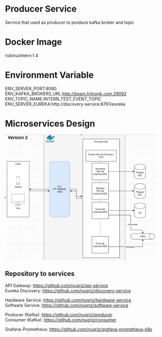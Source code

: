 # Producer Service
Service that used as producer to produce kafka broker and topic

# Docker Image
rizkinu/intern:1.4

# Environment Variable
ENV_SERVER_PORT:8080
ENV_KAFKA_BROKERS_URL:http://beam.tritronik.com:29092
ENV_TOPIC_NAME:INTERN_TEST_EVENT_TOPIC
ENV_SERVER_EUREKA:http://discovery-service:8761/eureka

# Microservices Design
![alt text](https://github.com/nugriz/software-service/blob/main/image_2023-12-10_13-28-02.png)

## Repository to services
API Gateway: https://github.com/nugriz/api-service <br />
Eureka Discovery: https://github.com/nugriz/discovery-service <br />


Hardware Service: https://github.com/nugriz/hardware-service <br />
Software Service: https://github.com/nugriz/software-service <br />

Producer (Kafka): https://github.com/nugriz/producer <br />
Consumer (Kafka): https://github.com/nugriz/consumer <br />

Grafana-Prometheus: https://github.com/nugriz/grafana-prometheus-k8s
 

